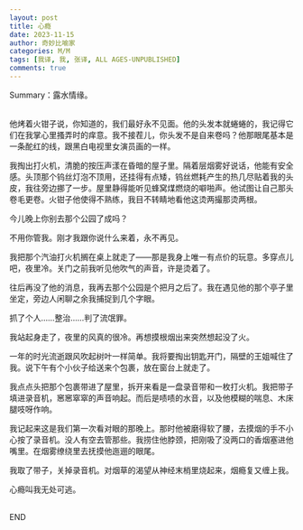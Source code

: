 ```yaml
---
layout: post
title: 心瘾
date: 2023-11-15
author: 奇妙比喻家
categories: M/M
tags: [我译, 我, 张译, ALL AGES-UNPUBLISHED]
comments: true
--- 
```


Summary：露水情缘。

<br>
他烤着火钳子说，你知道的，我们最好永不见面。他的头发本就蜷蜷的，我记得它们在我掌心里搔弄时的痒意。我不接茬儿，你头发不是自来卷吗？他那眼尾基本是一条酡红的线，跟黑白电视里女演员画的一样。

我掏出打火机，清脆的按压声漾在昏暗的屋子里。隔着层烟雾好说话，他能有安全感。头顶那个钨丝灯泡不顶用，还挂得有点矮，钨丝燃耗产生的热几尽贴着我的头皮，我往旁边挪了一步。屋里静得能听见蜂窝煤燃烧的噼啪声。他试图让自己那头卷毛更卷。火钳子他使得不熟练，我目不转睛地看他这烫两撮那烫两根。

今儿晚上你别去那个公园了成吗？

不用你管我。刚才我跟你说什么来着，永不再见。

我把那个汽油打火机搁在桌上就走了——那是我身上唯一有点价的玩意。多穿点儿吧，夜里冷。关门之前我听见他吹气的声音，许是烫着了。

往后再没了他的消息，我再去那个公园是个把月之后了。我在遇见他的那个亭子里坐定，旁边人闲聊之余我捕捉到几个字眼。

抓了个人……整治……判了流氓罪。

我站起身走了，夜里的风真的很冷。再想摸根烟出来突然想起没了火。

一年的时光流逝跟风吹起树叶一样简单。我将要掏出钥匙开门，隔壁的王姐喊住了我。说下午有个小伙子给送来个包裹，放在窗台上就走了。

我点点头把那个包裹带进了屋里，拆开来看是一盘录音带和一枚打火机。我把带子填进录音机，窸窸窣窣的声音响起。而后是啧啧的水音，以及他模糊的喘息、木床腿吱呀作响。

我记起来这是我们第一次看对眼的那晚上。那时他被磨得软了腰，去摸烟的手不小心按了录音机。没人有空去管那些。我捞住他脖颈，把刚吸了没两口的香烟塞进他嘴里。在烟雾缭绕里去抚摸他迤逦的眼尾。

我取了带子，关掉录音机。对烟草的渴望从神经末梢里烧起来，烟瘾复又缠上我。

心瘾叫我无处可逃。

<br>
END
